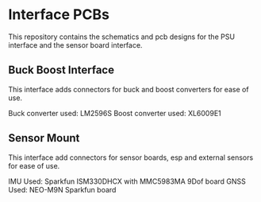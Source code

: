 # Interface PCBs 

This repository contains the schematics and pcb designs for the PSU interface and the sensor board interface.

## Buck Boost Interface

This interface adds connectors for buck and boost converters for ease of use.

Buck converter used: LM2596S
Boost converter used: XL6009E1

## Sensor Mount

This interface add connectors for sensor boards, esp and external sensors for ease of use.

IMU Used: Sparkfun ISM330DHCX with MMC5983MA 9Dof board
GNSS Used: NEO-M9N Sparkfun board 